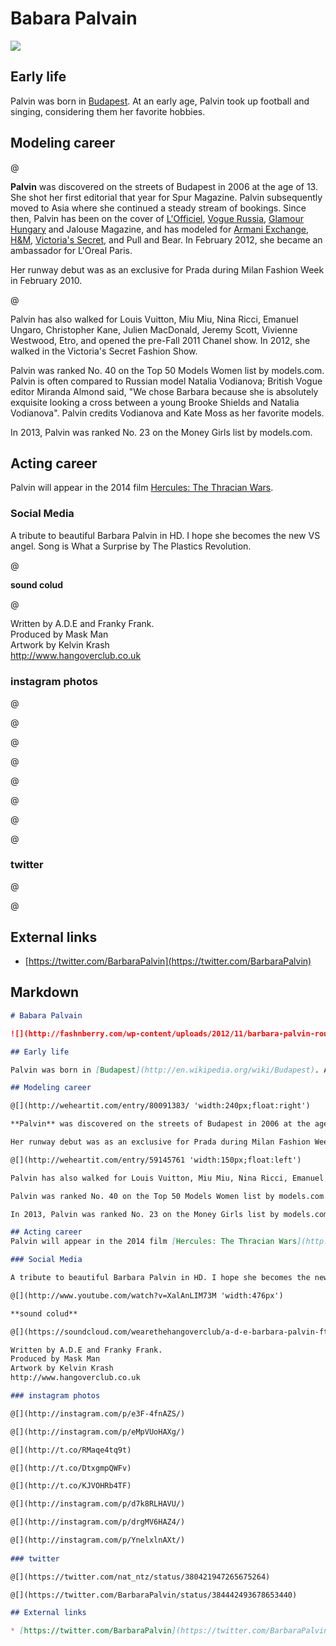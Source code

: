 # Babara Palvain

![](http://fashnberry.com/wp-content/uploads/2012/11/barbara-palvin-rouge-caresse.jpg)

## Early life

Palvin was born in [Budapest](http://en.wikipedia.org/wiki/Budapest). At an early age, Palvin took up football and singing, considering them her favorite hobbies.

## Modeling career

@[](http://weheartit.com/entry/80091383/ 'width:240px;float:right')

**Palvin** was discovered on the streets of Budapest in 2006 at the age of 13. She shot her first editorial that year for Spur Magazine. Palvin subsequently moved to Asia where she continued a steady stream of bookings. Since then, Palvin has been on the cover of [L'Officiel](http://en.wikipedia.org/wiki/L%27Officiel), [Vogue Russia](http://en.wikipedia.org/wiki/Vogue_(Magazine)), [Glamour Hungary](http://en.wikipedia.org/wiki/Glamour_(magazine)) and Jalouse Magazine, and has modeled for [Armani Exchange](http://en.wikipedia.org/wiki/Armani_Exchange), [H&M](http://en.wikipedia.org/wiki/H%26M), [Victoria's Secret](http://en.wikipedia.org/wiki/Victoria%27s_Secret), and Pull and Bear. In February 2012, she became an ambassador for L'Oreal Paris.

Her runway debut was as an exclusive for Prada during Milan Fashion Week in February 2010.

@[](http://weheartit.com/entry/59145761 'width:150px;float:left')

Palvin has also walked for Louis Vuitton, Miu Miu, Nina Ricci, Emanuel Ungaro, Christopher Kane, Julien MacDonald, Jeremy Scott, Vivienne Westwood, Etro, and opened the pre-Fall 2011 Chanel show. In 2012, she walked in the Victoria's Secret Fashion Show.

Palvin was ranked No. 40 on the Top 50 Models Women list by models.com. Palvin is often compared to Russian model Natalia Vodianova; British Vogue editor Miranda Almond said, "We chose Barbara because she is absolutely exquisite looking a cross between a young Brooke Shields and Natalia Vodianova". Palvin credits Vodianova and Kate Moss as her favorite models.

In 2013, Palvin was ranked No. 23 on the Money Girls list by models.com.

## Acting career
Palvin will appear in the 2014 film [Hercules: The Thracian Wars](http://en.wikipedia.org/wiki/Hercules:_The_Thracian_Wars).

### Social Media

A tribute to beautiful Barbara Palvin in HD. I hope she becomes the new VS angel. Song is What a Surprise by The Plastics Revolution. 

@[](http://www.youtube.com/watch?v=XalAnLIM73M 'width:476px')

**sound colud**

@[](https://soundcloud.com/wearethehangoverclub/a-d-e-barbara-palvin-ft-franky)

Written by A.D.E and Franky Frank.  
Produced by Mask Man  
Artwork by Kelvin Krash  
http://www.hangoverclub.co.uk

### instagram photos

@[](http://instagram.com/p/e3F-4fnAZS/)

@[](http://instagram.com/p/eMpVUoHAXg/)

@[](http://t.co/RMaqe4tq9t)

@[](http://t.co/DtxgmpQWFv)

@[](http://t.co/KJVOHRb4TF)

@[](http://instagram.com/p/d7k8RLHAVU/)

@[](http://instagram.com/p/drgMV6HAZ4/)

@[](http://instagram.com/p/YnelxlnAXt/)
 
### twitter

@[](https://twitter.com/nat_ntz/status/380421947265675264)

@[](https://twitter.com/BarbaraPalvin/status/384442493678653440)

## External links

* [https://twitter.com/BarbaraPalvin](https://twitter.com/BarbaraPalvin)

## Markdown

```markdown
# Babara Palvain

![](http://fashnberry.com/wp-content/uploads/2012/11/barbara-palvin-rouge-caresse.jpg)

## Early life

Palvin was born in [Budapest](http://en.wikipedia.org/wiki/Budapest). At an early age, Palvin took up football and singing, considering them her favorite hobbies.

## Modeling career

@[](http://weheartit.com/entry/80091383/ 'width:240px;float:right')

**Palvin** was discovered on the streets of Budapest in 2006 at the age of 13. She shot her first editorial that year for Spur Magazine. Palvin subsequently moved to Asia where she continued a steady stream of bookings. Since then, Palvin has been on the cover of [L'Officiel](http://en.wikipedia.org/wiki/L%27Officiel), [Vogue Russia](http://en.wikipedia.org/wiki/Vogue_(Magazine)), [Glamour Hungary](http://en.wikipedia.org/wiki/Glamour_(magazine)) and Jalouse Magazine, and has modeled for [Armani Exchange](http://en.wikipedia.org/wiki/Armani_Exchange), [H&M](http://en.wikipedia.org/wiki/H%26M), [Victoria's Secret](http://en.wikipedia.org/wiki/Victoria%27s_Secret), and Pull and Bear. In February 2012, she became an ambassador for L'Oreal Paris.

Her runway debut was as an exclusive for Prada during Milan Fashion Week in February 2010.

@[](http://weheartit.com/entry/59145761 'width:150px;float:left')

Palvin has also walked for Louis Vuitton, Miu Miu, Nina Ricci, Emanuel Ungaro, Christopher Kane, Julien MacDonald, Jeremy Scott, Vivienne Westwood, Etro, and opened the pre-Fall 2011 Chanel show. In 2012, she walked in the Victoria's Secret Fashion Show.

Palvin was ranked No. 40 on the Top 50 Models Women list by models.com. Palvin is often compared to Russian model Natalia Vodianova; British Vogue editor Miranda Almond said, "We chose Barbara because she is absolutely exquisite looking a cross between a young Brooke Shields and Natalia Vodianova". Palvin credits Vodianova and Kate Moss as her favorite models.

In 2013, Palvin was ranked No. 23 on the Money Girls list by models.com.

## Acting career
Palvin will appear in the 2014 film [Hercules: The Thracian Wars](http://en.wikipedia.org/wiki/Hercules:_The_Thracian_Wars).

### Social Media

A tribute to beautiful Barbara Palvin in HD. I hope she becomes the new VS angel. Song is What a Surprise by The Plastics Revolution. 

@[](http://www.youtube.com/watch?v=XalAnLIM73M 'width:476px')

**sound colud**

@[](https://soundcloud.com/wearethehangoverclub/a-d-e-barbara-palvin-ft-franky)

Written by A.D.E and Franky Frank.  
Produced by Mask Man  
Artwork by Kelvin Krash  
http://www.hangoverclub.co.uk

### instagram photos

@[](http://instagram.com/p/e3F-4fnAZS/)

@[](http://instagram.com/p/eMpVUoHAXg/)

@[](http://t.co/RMaqe4tq9t)

@[](http://t.co/DtxgmpQWFv)

@[](http://t.co/KJVOHRb4TF)

@[](http://instagram.com/p/d7k8RLHAVU/)

@[](http://instagram.com/p/drgMV6HAZ4/)

@[](http://instagram.com/p/YnelxlnAXt/)
 
### twitter

@[](https://twitter.com/nat_ntz/status/380421947265675264)

@[](https://twitter.com/BarbaraPalvin/status/384442493678653440)

## External links

* [https://twitter.com/BarbaraPalvin](https://twitter.com/BarbaraPalvin)
```